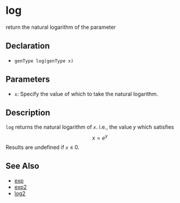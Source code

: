 # log

return the natural logarithm of the parameter

## Declaration
- ``genType log(genType x)``
## Parameters
- ``x``:  Specify the value of which to take the natural logarithm.
## Description
`log` returns the natural logarithm of _`x`_. i.e., the value 𝑦 which satisfies
$$
x = e^{y}
$$
Results are undefined if _`x`_ ≤ 0.
## See Also
- [exp](./exp)
- [exp2](./exp2)
- [log2](./log2)